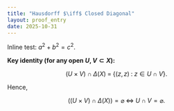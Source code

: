 ```yaml
---
title: "Hausdorff $\iff$ Closed Diagonal"
layout: proof_entry
date: 2025-10-31
---
```


Inline test: $a^2+b^2=c^2$.

**Key identity (for any open $U,V \subset X$):**

$$
(U\times V)\cap \Delta(X) \;=\; \{(z,z)\;:\; z\in U\cap V\}.
$$

Hence,

$$
\bigl((U\times V)\cap \Delta(X)\bigr)=\varnothing \;\Longleftrightarrow\; U\cap V=\varnothing.
$$
